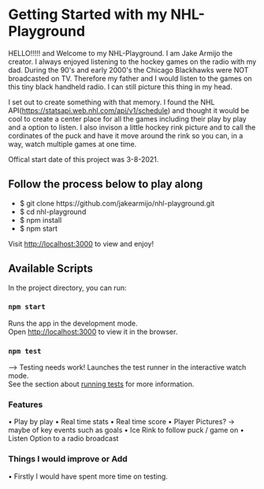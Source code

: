 

# Getting Started with my NHL-Playground

HELLO!!!!! and Welcome to my NHL-Playground. I am Jake Armijo the creator. I always enjoyed listening to the hockey games on the radio with my dad. During the 90's and early 2000's the Chicago Blackhawks were NOT broadcasted on TV. Therefore my father and I would listen to the games on this tiny black handheld radio. I can still picture this thing in my head. 

I set out to create something with that memory. I found the NHL API(https://statsapi.web.nhl.com/api/v1/schedule) and thought it would be cool to create a center place for all the games including their play by play and a option to listen. I also invison a little hockey rink picture and to call the cordinates of the puck and have it move around the rink so you can, in a way, watch multiple games at one time.

Offical start date of this project was 3-8-2021.

## Follow the process below to play along
<ul>
  <li> $ git clone https://github.com/jakearmijo/nhl-playground.git</li> 
  <li> $ cd nhl-playground</li> 
  <li> $ npm install</li> 
  <li> $ npm start</li> 
</ul>

Visit <a href='http://localhost:3000' target='blank'>http://localhost:3000</a> to view and enjoy!

## Available Scripts

In the project directory, you can run:

### `npm start`

Runs the app in the development mode.\
Open <a href='http://localhost:3000' target='blank'>http://localhost:3000</a> to view it in the browser.

### `npm test`
--> Testing needs work!
Launches the test runner in the interactive watch mode.\
See the section about [running tests](https://github.com/jakearmijo) for more information.

### Features

• Play by play
• Real time stats
• Real time score
• Player Pictures? -> maybe of key events such as goals
• Ice Rink to follow puck / game on
• Listen Option to a radio broadcast


### Things I would improve or Add

• Firstly I would have spent more time on testing. 
